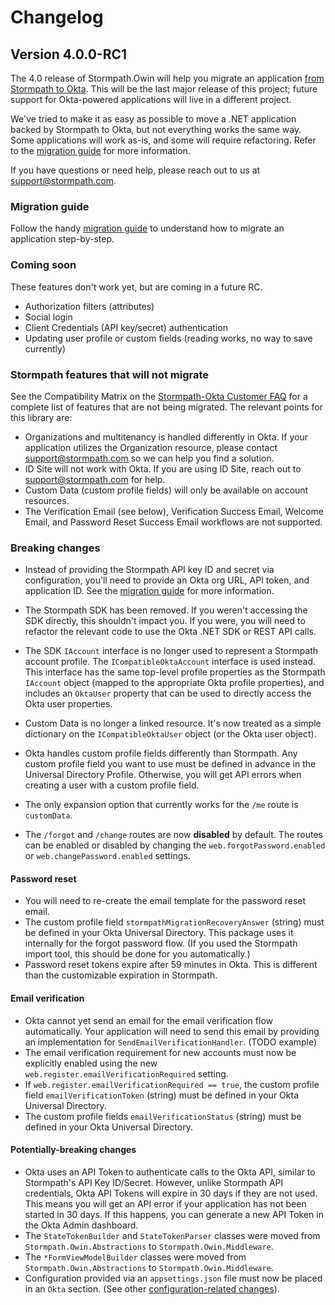 # Changelog

## Version 4.0.0-RC1

The 4.0 release of Stormpath.Owin will help you migrate an application [from Stormpath to Okta](https://stormpath.com/oktaplusstormpath). This will be the last major release of this project; future support for Okta-powered applications will live in a different project.

We've tried to make it as easy as possible to move a .NET application backed by Stormpath to Okta, but not everything works the same way. Some applications will work as-is, and some will require refactoring. Refer to the [migration guide](migration.md) for more information.

If you have questions or need help, please reach out to us at support@stormpath.com.

### Migration guide

Follow the handy [migration guide](migrating.md) to understand how to migrate an application step-by-step.

### Coming soon

These features don't work yet, but are coming in a future RC.

* Authorization filters (attributes)
* Social login
* Client Credentials (API key/secret) authentication
* Updating user profile or custom fields (reading works, no way to save currently)

### Stormpath features that will not migrate

See the Compatibility Matrix on the [Stormpath-Okta Customer FAQ](https://stormpath.com/oktaplusstormpath) for a complete list of features that are not being migrated. The relevant points for this library are:

* Organizations and multitenancy is handled differently in Okta. If your application utilizes the Organization resource, please contact support@stormpath.com so we can help you find a solution.
* ID Site will not work with Okta. If you are using ID Site, reach out to support@stormpath.com for help.
* Custom Data (custom profile fields) will only be available on account resources.
* The Verification Email (see below), Verification Success Email, Welcome Email, and Password Reset Success Email workflows are not supported.

### Breaking changes

* Instead of providing the Stormpath API key ID and secret via configuration, you'll need to provide an Okta org URL, API token, and application ID. See the [migration guide](migration.md) for more information.
* The Stormpath SDK has been removed. If you weren't accessing the SDK directly, this shouldn't impact you. If you were, you will need to refactor the relevant code to use the Okta .NET SDK or REST API calls.
* The SDK `IAccount` interface is no longer used to represent a Stormpath account profile. The `ICompatibleOktaAccount` interface is used instead. This interface has the same top-level profile properties as the Stormpath `IAccount` object (mapped to the appropriate Okta profile properties), and includes an `OktaUser` property that can be used to directly access the Okta user properties.
* Custom Data is no longer a linked resource. It's now treated as a simple dictionary on the `ICompatibleOktaUser` object (or the Okta user object). 
* Okta handles custom profile fields differently than Stormpath. Any custom profile field you want to use must be defined in advance in the Universal Directory Profile. Otherwise, you will get API errors when creating a user with a custom profile field.
* The only expansion option that currently works for the `/me` route is `customData`.

* The `/forgot` and `/change` routes are now **disabled** by default. The routes can be enabled or disabled by changing the `web.forgotPassword.enabled` or `web.changePassword.enabled` settings.

#### Password reset

* You will need to re-create the email template for the password reset email.
* The custom profile field `stormpathMigrationRecoveryAnswer` (string) must be defined in your Okta Universal Directory. This package uses it internally for the forgot password flow. (If you used the Stormpath import tool, this should be done for you automatically.)
* Password reset tokens expire after 59 minutes in Okta. This is different than the customizable expiration in Stormpath.

#### Email verification

* Okta cannot yet send an email for the email verification flow automatically. Your application will need to send this email by providing an implementation for `SendEmailVerificationHandler`. (TODO example)
* The email verification requirement for new accounts must now be explicitly enabled using the new `web.register.emailVerificationRequired` setting.
* If `web.register.emailVerificationRequired == true`, the custom profile field `emailVerificationToken` (string) must be defined in your Okta Universal Directory.
* The custom profile fields `emailVerificationStatus` (string) must be defined in your Okta Universal Directory.

#### Potentially-breaking changes

* Okta uses an API Token to authenticate calls to the Okta API, similar to Stormpath's API Key ID/Secret.  However, unlike Stormpath API credentials, Okta API Tokens will expire in 30 days if they are not used. This means you will get an API error if your application has not been started in 30 days. If this happens, you can generate a new API Token in the Okta Admin dashboard.
* The `StateTokenBuilder` and `StateTokenParser` classes were moved from `Stormpath.Owin.Abstractions` to `Stormpath.Owin.Middleware`.
* The `*FormViewModelBuilder` classes were moved from `Stormpath.Owin.Abstractions` to `Stormpath.Owin.Middleware`.
* Configuration provided via an `appsettings.json` file must now be placed in an `Okta` section. (See other [configuration-related changes](TODO)).